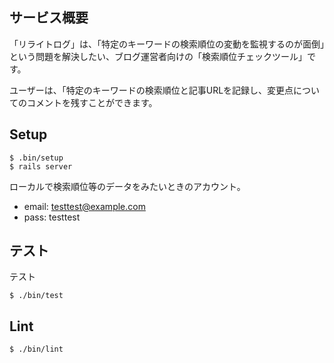 ## サービス概要

「リライトログ」は、「特定のキーワードの検索順位の変動を監視するのが面倒」という問題を解決したい、ブログ運営者向けの「検索順位チェックツール」です。

ユーザーは、「特定のキーワードの検索順位と記事URLを記録し、変更点についてのコメントを残すことができます。

## Setup

```
$ .bin/setup
$ rails server
```

ローカルで検索順位等のデータをみたいときのアカウント。

- email: testtest@example.com
- pass: testtest

## テスト

テスト
```
$ ./bin/test
```

## Lint

```
$ ./bin/lint
```
